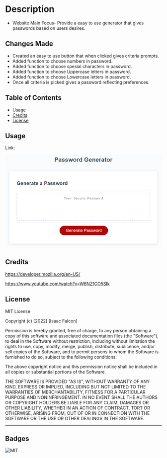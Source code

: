 # Description

- Website Main Focus- Provide a easy to use generator that gives passwords based on users desires.

## Changes Made

- Created an easy to use button that when clicked gives criteria prompts.
- Added function to choose numbers in password.
- Added function to choose spesial characters in password.
- Added function to choose Uppercase letters in password.
- Added function to choose Lowercase letters in password.
- Once all criteria is picked gives a password reflecting preferences.

## Table of Contents

- [Usage](#usage)
- [Credits](#credits)
- [License](#license)

## Usage

Link: 

![alt Website Screenshot](assets/images/preview.png)

## Credits

https://developer.mozilla.org/en-US/

https://www.youtube.com/watch?v=W6NZfCO5SIk



## License

MIT License

Copyright (c) [2022] [Isaac Falcon]

Permission is hereby granted, free of charge, to any person obtaining a copy
of this software and associated documentation files (the "Software"), to deal
in the Software without restriction, including without limitation the rights
to use, copy, modify, merge, publish, distribute, sublicense, and/or sell
copies of the Software, and to permit persons to whom the Software is
furnished to do so, subject to the following conditions:

The above copyright notice and this permission notice shall be included in all
copies or substantial portions of the Software.

THE SOFTWARE IS PROVIDED "AS IS", WITHOUT WARRANTY OF ANY KIND, EXPRESS OR
IMPLIED, INCLUDING BUT NOT LIMITED TO THE WARRANTIES OF MERCHANTABILITY,
FITNESS FOR A PARTICULAR PURPOSE AND NONINFRINGEMENT. IN NO EVENT SHALL THE
AUTHORS OR COPYRIGHT HOLDERS BE LIABLE FOR ANY CLAIM, DAMAGES OR OTHER
LIABILITY, WHETHER IN AN ACTION OF CONTRACT, TORT OR OTHERWISE, ARISING FROM,
OUT OF OR IN CONNECTION WITH THE SOFTWARE OR THE USE OR OTHER DEALINGS IN THE
SOFTWARE.

---

## Badges

![MIT](https://img.shields.io/apm/l/vim-mode)

